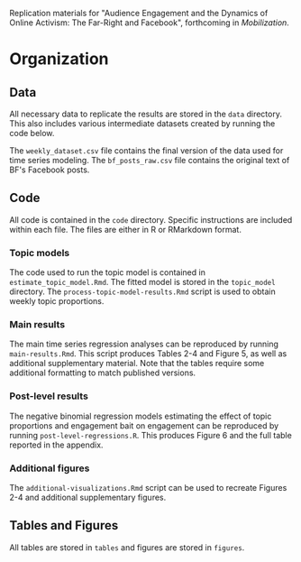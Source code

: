 Replication materials for "Audience Engagement and the Dynamics of Online Activism: The Far-Right and Facebook", forthcoming in *Mobilization*.

# Organization

## Data
All necessary data to replicate the results are stored in the `data` directory. This also includes various intermediate datasets created by running the code below.

The `weekly_dataset.csv` file contains the final version of the data used for time series modeling. The `bf_posts_raw.csv` file contains the original text of BF's Facebook posts.

## Code
All code is contained in the `code` directory. Specific instructions are included within each file. The files are either in R or RMarkdown format.

### Topic models
The code used to run the topic model is contained in `estimate_topic_model.Rmd`. The fitted model is stored in the `topic_model` directory. The `process-topic-model-results.Rmd` script is used to obtain weekly topic proportions.

### Main results
The main time series regression analyses can be reproduced by running `main-results.Rmd`. This script produces Tables 2-4 and Figure 5, as well as additional supplementary material. Note that the tables require some additional formatting to match published versions.

### Post-level results
The negative binomial regression models estimating the effect of topic proportions and engagement bait on engagement can be reproduced by running `post-level-regressions.R`. This produces Figure 6 and the full table reported in the appendix.

### Additional figures
The `additional-visualizations.Rmd` script can be used to recreate Figures 2-4 and additional supplementary figures.

## Tables and Figures
All tables are stored in `tables` and figures are stored in `figures`.
